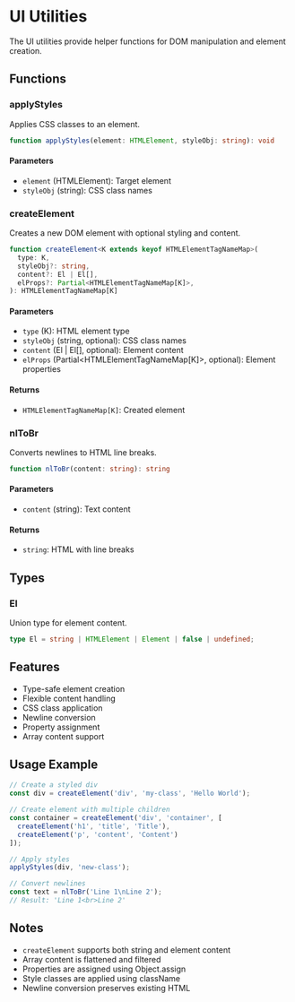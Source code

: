 # UI Utilities

The UI utilities provide helper functions for DOM manipulation and element creation.

## Functions

### applyStyles
Applies CSS classes to an element.

```typescript
function applyStyles(element: HTMLElement, styleObj: string): void
```

#### Parameters
- `element` (HTMLElement): Target element
- `styleObj` (string): CSS class names

### createElement
Creates a new DOM element with optional styling and content.

```typescript
function createElement<K extends keyof HTMLElementTagNameMap>(
  type: K,
  styleObj?: string,
  content?: El | El[],
  elProps?: Partial<HTMLElementTagNameMap[K]>,
): HTMLElementTagNameMap[K]
```

#### Parameters
- `type` (K): HTML element type
- `styleObj` (string, optional): CSS class names
- `content` (El | El[], optional): Element content
- `elProps` (Partial<HTMLElementTagNameMap[K]>, optional): Element properties

#### Returns
- `HTMLElementTagNameMap[K]`: Created element

### nlToBr
Converts newlines to HTML line breaks.

```typescript
function nlToBr(content: string): string
```

#### Parameters
- `content` (string): Text content

#### Returns
- `string`: HTML with line breaks

## Types

### El
Union type for element content.

```typescript
type El = string | HTMLElement | Element | false | undefined;
```

## Features

- Type-safe element creation
- Flexible content handling
- CSS class application
- Newline conversion
- Property assignment
- Array content support

## Usage Example

```typescript
// Create a styled div
const div = createElement('div', 'my-class', 'Hello World');

// Create element with multiple children
const container = createElement('div', 'container', [
  createElement('h1', 'title', 'Title'),
  createElement('p', 'content', 'Content')
]);

// Apply styles
applyStyles(div, 'new-class');

// Convert newlines
const text = nlToBr('Line 1\nLine 2');
// Result: 'Line 1<br>Line 2'
```

## Notes

- `createElement` supports both string and element content
- Array content is flattened and filtered
- Properties are assigned using Object.assign
- Style classes are applied using className
- Newline conversion preserves existing HTML 